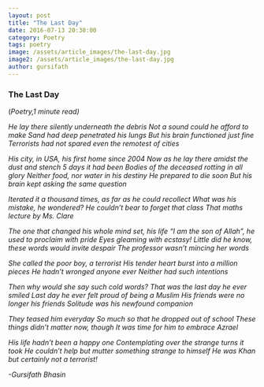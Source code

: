 ```yaml
---
layout: post
title: "The Last Day"
date: 2016-07-13 20:30:00
category: Poetry
tags: poetry
image: /assets/article_images/the-last-day.jpg
image2: /assets/article_images/the-last-day.jpg
author: gursifath
---
```

<h3>The Last Day</h3>
(<i>Poetry,1 minute read)
<p>He lay there silently underneath the debris
Not a sound could he afford to make
Sand had deep penetrated his lungs
But his brain functioned just fine
Terrorists had not spared even the remotest of cities</p>
<p>His city, in USA, his first home since 2004
Now as he lay there amidst the dust and stench
5 days it had been
Bodies of the deceased rotting in all glory
Neither food, nor water in his destiny
He prepared to die soon
But his brain kept asking the same question</p>
<p>Iterated it a thousand times, as far as he could recollect
What was his mistake, he wondered?
He couldn&rsquo;t bear to forget that class
That maths lecture by Ms. Clare</p>
<p>The one that changed his whole mind set, his life
&ldquo;I am the son of Allah&rdquo;, he used to proclaim with pride
Eyes gleaming with ecstasy!
Little did he know, these words would invite despair
The professor wasn&rsquo;t mincing her words</p>
<p>She called the poor boy, a terrorist
His tender heart burst into a million pieces
He hadn&rsquo;t wronged anyone ever
Neither had such intentions</p>
<p>Then why would she say such cold words?
That was the last day he ever smiled
Last day he ever felt proud of being a Muslim
His friends were no longer his friends
Solitude was his newfound companion</p>
<p>They teased him everyday
So much so that he dropped out of school
These things didn&rsquo;t matter now, though
It was time for him to embrace Azrael</p>
<p>His life hadn&rsquo;t been a happy one
Contemplating over the strange turns it took
He couldn&rsquo;t help but mutter something strange to himself
He was Khan but certainly not a terrorist!</p>
<p>-Gursifath Bhasin</p>